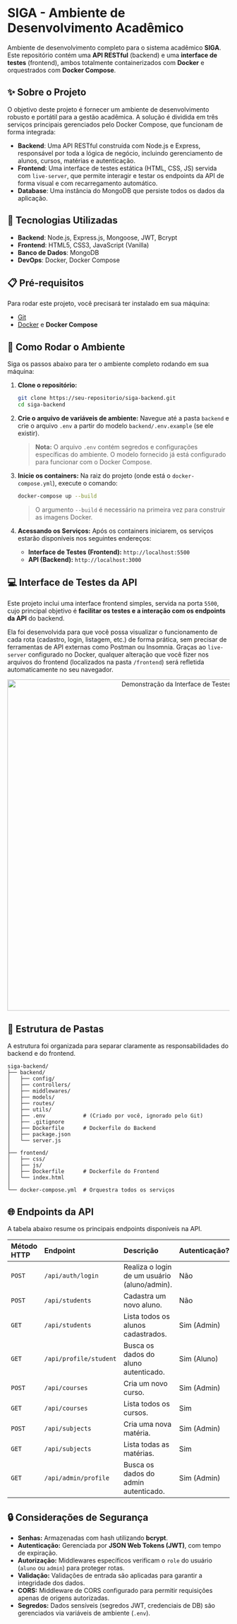 # SIGA - Ambiente de Desenvolvimento Acadêmico

Ambiente de desenvolvimento completo para o sistema acadêmico **SIGA**. Este repositório contém uma **API RESTful** (backend) e uma **interface de testes** (frontend), ambos totalmente containerizados com **Docker** e orquestrados com **Docker Compose**.

## ✨ Sobre o Projeto

O objetivo deste projeto é fornecer um ambiente de desenvolvimento robusto e portátil para a gestão acadêmica. A solução é dividida em três serviços principais gerenciados pelo Docker Compose, que funcionam de forma integrada:

  * **Backend**: Uma API RESTful construída com Node.js e Express, responsável por toda a lógica de negócio, incluindo gerenciamento de alunos, cursos, matérias e autenticação.
  * **Frontend**: Uma interface de testes estática (HTML, CSS, JS) servida com `live-server`, que permite interagir e testar os endpoints da API de forma visual e com recarregamento automático.
  * **Database**: Uma instância do MongoDB que persiste todos os dados da aplicação.

## 🚀 Tecnologias Utilizadas

  * **Backend**: Node.js, Express.js, Mongoose, JWT, Bcrypt
  * **Frontend**: HTML5, CSS3, JavaScript (Vanilla)
  * **Banco de Dados**: MongoDB
  * **DevOps**: Docker, Docker Compose

## 📋 Pré-requisitos

Para rodar este projeto, você precisará ter instalado em sua máquina:

  * [Git](https://git-scm.com/)
  * [Docker](https://www.docker.com/products/docker-desktop/) e **Docker Compose**

## 🚀 Como Rodar o Ambiente

Siga os passos abaixo para ter o ambiente completo rodando em sua máquina:

1.  **Clone o repositório:**

    ```bash
    git clone https://seu-repositorio/siga-backend.git
    cd siga-backend
    ```

2.  **Crie o arquivo de variáveis de ambiente:**
    Navegue até a pasta `backend` e crie o arquivo `.env` a partir do modelo `backend/.env.example` (se ele existir).

    > **Nota:** O arquivo `.env` contém segredos e configurações específicas do ambiente. O modelo fornecido já está configurado para funcionar com o Docker Compose.

3.  **Inicie os containers:**
    Na raiz do projeto (onde está o `docker-compose.yml`), execute o comando:

    ```bash
    docker-compose up --build
    ```

    > O argumento `--build` é necessário na primeira vez para construir as imagens Docker.

4.  **Acessando os Serviços:**
    Após os containers iniciarem, os serviços estarão disponíveis nos seguintes endereços:

      * **Interface de Testes (Frontend):** `http://localhost:5500`
      * **API (Backend):** `http://localhost:3000`

## 💻 Interface de Testes da API

Este projeto inclui uma interface frontend simples, servida na porta `5500`, cujo principal objetivo é **facilitar os testes e a interação com os endpoints da API** do backend.

Ela foi desenvolvida para que você possa visualizar o funcionamento de cada rota (cadastro, login, listagem, etc.) de forma prática, sem precisar de ferramentas de API externas como Postman ou Insomnia. Graças ao `live-server` configurado no Docker, qualquer alteração que você fizer nos arquivos do frontend (localizados na pasta `/frontend`) será refletida automaticamente no seu navegador.

<p align="center"\>
<img src="https://i.imgur.com/ly12828.png" alt="Demonstração da Interface de Testes" width="750"/\>
</p\>

## 📁 Estrutura de Pastas

A estrutura foi organizada para separar claramente as responsabilidades do backend e do frontend.

```
siga-backend/
├── backend/
│   ├── config/
│   ├── controllers/
│   ├── middlewares/
│   ├── models/
│   ├── routes/
│   ├── utils/
│   ├── .env            # (Criado por você, ignorado pelo Git)
│   ├── .gitignore
│   ├── Dockerfile      # Dockerfile do Backend
│   ├── package.json
│   └── server.js
│
├── frontend/
│   ├── css/
│   ├── js/
│   ├── Dockerfile      # Dockerfile do Frontend
│   └── index.html
│
└── docker-compose.yml  # Orquestra todos os serviços
```

## 🌐 Endpoints da API

A tabela abaixo resume os principais endpoints disponíveis na API.

| Método HTTP | Endpoint                 | Descrição                                  | Autenticação? |
| :---------- | :----------------------- | :----------------------------------------- | :------------ |
| `POST`      | `/api/auth/login`        | Realiza o login de um usuário (aluno/admin). | Não           |
| `POST`      | `/api/students`          | Cadastra um novo aluno.                    | Não           |
| `GET`       | `/api/students`          | Lista todos os alunos cadastrados.         | Sim (Admin)   |
| `GET`       | `/api/profile/student`   | Busca os dados do aluno autenticado.       | Sim (Aluno)   |
| `POST`      | `/api/courses`           | Cria um novo curso.                        | Sim (Admin)   |
| `GET`       | `/api/courses`           | Lista todos os cursos.                     | Sim           |
| `POST`      | `/api/subjects`          | Cria uma nova matéria.                     | Sim (Admin)   |
| `GET`       | `/api/subjects`          | Lista todas as matérias.                   | Sim           |
| `GET`       | `/api/admin/profile`     | Busca os dados do admin autenticado.       | Sim (Admin)   |

## 🔒 Considerações de Segurança

  * **Senhas:** Armazenadas com hash utilizando **bcrypt**.
  * **Autenticação:** Gerenciada por **JSON Web Tokens (JWT)**, com tempo de expiração.
  * **Autorização:** Middlewares específicos verificam o `role` do usuário (`aluno` ou `admin`) para proteger rotas.
  * **Validação:** Validações de entrada são aplicadas para garantir a integridade dos dados.
  * **CORS:** Middleware de CORS configurado para permitir requisições apenas de origens autorizadas.
  * **Segredos:** Dados sensíveis (segredos JWT, credenciais de DB) são gerenciados via variáveis de ambiente (`.env`).
